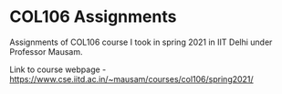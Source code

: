 # COL106 Assignments
Assignments of COL106 course I took in spring 2021 in IIT Delhi under Professor Mausam.

Link to course webpage - https://www.cse.iitd.ac.in/~mausam/courses/col106/spring2021/